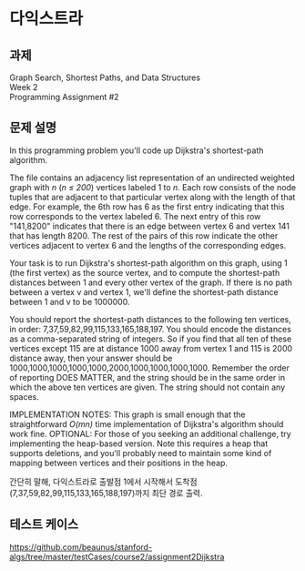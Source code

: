 # 다익스트라

## 과제
Graph Search, Shortest Paths, and Data Structures  
Week 2  
Programming Assignment #2  

## 문제 설명
In this programming problem you'll code up Dijkstra's shortest-path algorithm.

 The file contains an adjacency list representation of an undirected weighted graph with _n_ (_n ≤ 200_) vertices labeled 1 to _n_. Each row consists of the node tuples that are adjacent to that particular vertex along with the length of that edge. For example, the 6th row has 6 as the first entry indicating that this row corresponds to the vertex labeled 6. The next entry of this row "141,8200" indicates that there is an edge between vertex 6 and vertex 141 that has length 8200. The rest of the pairs of this row indicate the other vertices adjacent to vertex 6 and the lengths of the corresponding edges.

 Your task is to run Dijkstra's shortest-path algorithm on this graph, using 1 (the first vertex) as the source vertex, and to compute the shortest-path distances between 1 and every other vertex of the graph. If there is no path between a vertex v and vertex 1, we'll define the shortest-path distance between 1 and v to be 1000000.

 You should report the shortest-path distances to the following ten vertices, in order: 7,37,59,82,99,115,133,165,188,197. You should encode the distances as a comma-separated string of integers. So if you find that all ten of these vertices except 115 are at distance 1000 away from vertex 1 and 115 is 2000 distance away, then your answer should be 1000,1000,1000,1000,1000,2000,1000,1000,1000,1000. Remember the order of reporting DOES MATTER, and the string should be in the same order in which the above ten vertices are given. The string should not contain any spaces.

 IMPLEMENTATION NOTES: This graph is small enough that the straightforward _O(mn)_ time implementation of Dijkstra's algorithm should work fine. OPTIONAL: For those of you seeking an additional challenge, try implementing the heap-based version. Note this requires a heap that supports deletions, and you'll probably need to maintain some kind of mapping between vertices and their positions in the heap.

간단히 말해, 다익스트라로 출발점 1에서 시작해서 도착점(7,37,59,82,99,115,133,165,188,197)까지 최단 경로 출력.  

## 테스트 케이스
https://github.com/beaunus/stanford-algs/tree/master/testCases/course2/assignment2Dijkstra